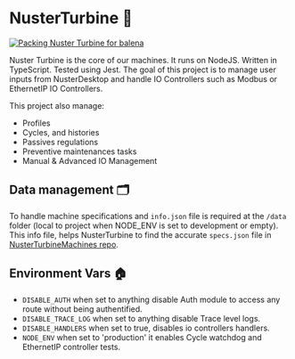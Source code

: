 # **NusterTurbine 💨**

[![Packing Nuster Turbine for balena](https://github.com/metalizzsas/NusterTurbine/actions/workflows/package.yaml/badge.svg)](https://github.com/metalizzsas/NusterTurbine/actions/workflows/package.yaml)

Nuster Turbine is the core of our machines. It runs on NodeJS. Written in TypeScript. Tested using Jest.
The goal of this project is to manage user inputs from NusterDesktop and handle IO Controllers such as Modbus or EthernetIP IO Controllers.

This project also manage:

* Profiles
* Cycles, and histories
* Passives regulations
* Preventive maintenances tasks
* Manual & Advanced IO Management

## **Data management 🗂️**

To handle machine specifications and `info.json` file is required at the `/data` folder (local to project when NODE_ENV is set to development or empty).
This info file, helps NusterTurbine to find the accurate `specs.json` file in [NusterTurbineMachines repo](https://github.com/metalizzsas/NusterTurbineMachines).

## **Environment Vars 🏠**

* `DISABLE_AUTH` when set to anything disable Auth module to access any route without being authentified.
* `DISABLE_TRACE_LOG` when set to anything disable Trace level logs.
* `DISABLE_HANDLERS` when set to true, disables io controllers handlers.
* `NODE_ENV` when set to 'production' it enables Cycle watchdog and EthernetIP controller tests.
